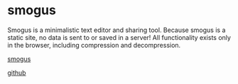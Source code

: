 # smogus

Smogus is a minimalistic text editor and sharing tool. Because smogus is a static site, no data is sent to or saved in a server! All functionality exists only in the browser, including compression and decompression.

[smogus](https://infinei.github.io/smogus)

[github](https://github.com/infinei/smogus)
